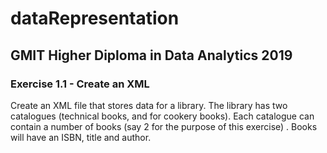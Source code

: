 # dataRepresentation
## GMIT Higher Diploma in Data Analytics 2019
### Exercise 1.1 - Create an XML
Create an XML file that stores data for a library. 
The library has two catalogues (technical books, and for cookery books).
Each catalogue can contain a number of books (say 2 for the purpose of this exercise) . 
Books will have an ISBN, title and author.
